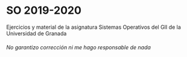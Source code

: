 # SO 2019-2020
Ejercicios y material de la asignatura Sistemas Operativos del GII de la Universidad de Granada

###### No garantizo corrección ni me hago responsable de nada
